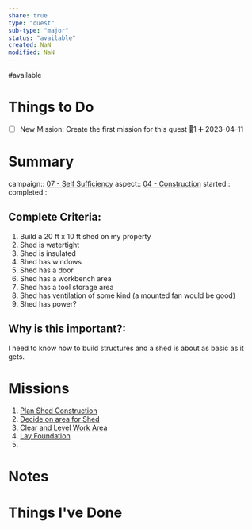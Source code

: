 ```yaml
---
share: true
type: "quest"
sub-type: "major"
status: "available"
created: NaN 
modified: NaN
---
```

 
#available 
# Things to Do
- [ ] New Mission: Create the first mission for this quest 🥄1 ➕ 2023-04-11 
# Summary
campaign:: [07 - Self Sufficiency](./07%20-%20Self%20Sufficiency.md)
aspect:: [04 - Construction](./04%20-%20Construction.md)
started:: 
completed::
## Complete Criteria:
1. Build a 20 ft x 10 ft shed on my property
2. Shed is watertight
3. Shed is insulated
4. Shed has windows
5. Shed has a door
6. Shed has a workbench area
7. Shed has a tool storage area
8. Shed has ventilation of some kind (a mounted fan would be good)
9. Shed has power?

## Why is this important?:
I need to know how to build structures and a shed is about as basic as it gets.
# Missions
1. [Plan Shed Construction](Plan%20Shed%20Construction.md)
2. [Decide on area for Shed](Decide%20on%20area%20for%20Shed.md)
3. [Clear and Level Work Area](Clear%20and%20Level%20Work%20Area.md)
4. [Lay Foundation](Lay%20Foundation.md)
5. 

# Notes

# Things I've Done